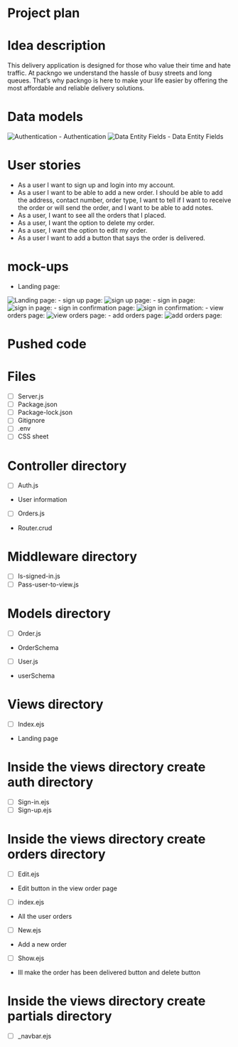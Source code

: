 # Project plan

# Idea description

This delivery application is designed for those who value their time and hate traffic. At packngo we understand the hassle of busy streets and long queues. That’s why packngo is here to make your life easier by offering the most affordable and reliable delivery solutions.


# Data models

<img src="/plan/8BAB0917-C78B-41E0-955D-F82B92A6F319.jpeg" alt="Authentication">
- Authentication
<img src="/plan/D6C71F97-94FB-4731-A7C5-7EBA8260AA04.jpeg" alt="Data Entity Fields">
- Data Entity Fields

# User stories

- As a user I want to sign up and login into my account.
- As a user I want to be able to add a new order. I should be able to add the address, contact number, order type, I want to tell if I want to receive the order or will send the order, and I want to be able to add notes.
- As a user, I want to see all the orders that I placed.
- As a user, I want the option to delete my order. 
- As a user, I want the option to edit my order.
- As a user I want to add a button that says the order is delivered.

# mock-ups
- Landing page:
<img src="/plan/AE97A6B6-0023-49CB-BEBB-48378BF9BA1D.jpeg" alt="Landing page:">
- sign up page:
<img src="/plan/CE469C5F-188E-4053-AA93-199E7DD07D16.jpeg" alt="sign up page:">
- sign in page:
<img src="/plan/8880BC43-CDE1-4D8E-B3AF-AE9771862353.jpeg" alt="sign in page:">
- sign in  confirmation page:
<img src="/plan/61D7F383-41E7-4DBD-9132-2D96FF5F9173.jpeg" alt="sign in  confirmation:">
- view orders page:
<img src="/plan/548CF372-237D-4874-9ECF-F4A2D0A15E94.jpeg" alt="view orders page:">
- add orders page:
<img src="/plan/B85ADFD8-13AB-472E-ACEA-7AD7D1EAB031.jpeg" alt="add orders page:">

# Pushed code

# Files
- [ ] Server.js
- [ ] Package.json
- [ ] Package-lock.json
- [ ] Gitignore
- [ ] .env
- [ ] CSS sheet
# Controller directory
- [ ] Auth.js
 * User information
- [ ] Orders.js
 * Router.crud
# Middleware directory
- [ ] Is-signed-in.js
- [ ] Pass-user-to-view.js
# Models directory 
- [ ] Order.js
* OrderSchema
- [ ] User.js
* userSchema
# Views directory 
- [ ] Index.ejs
* Landing page
# Inside the views directory create auth directory
- [ ] Sign-in.ejs
- [ ] Sign-up.ejs
# Inside the views directory create orders directory
- [ ] Edit.ejs
* Edit button in the view order page
- [ ] index.ejs
* All the user orders
- [ ] New.ejs
* Add a new order
- [ ] Show.ejs
* Ill make the order has been delivered button and delete button
# Inside the views directory create partials directory
- [ ] _navbar.ejs
